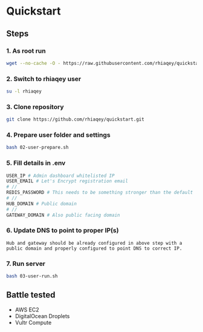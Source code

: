 # Quickstart

## Steps

### 1. As root run

```sh
wget --no-cache -O - https://raw.githubusercontent.com/rhiaqey/quickstart/master/01-root-init.sh | bash
```

### 2. Switch to rhiaqey user

```sh
su -l rhiaqey
```

### 3. Clone repository

```sh
git clone https://github.com/rhiaqey/quickstart.git
```

### 4. Prepare user folder and settings

```sh
bash 02-user-prepare.sh
```

### 5. Fill details in .env

```bash
USER_IP # Admin dashboard whitelisted IP 
USER_EMAIL # Let's Encrypt registration email
# //
REDIS_PASSWORD # This needs to be something stronger than the default
# //
HUB_DOMAIN # Public domain 
# //
GATEWAY_DOMAIN # Also public facing domain
```

### 6. Update DNS to point to proper IP(s)

```
Hub and gateway should be already configured in above step with a public domain and properly configured to point DNS to correct IP.
```

### 7. Run server

```sh
bash 03-user-run.sh
```

## Battle tested

* AWS EC2
* DigitalOcean Droplets
* Vultr Compute